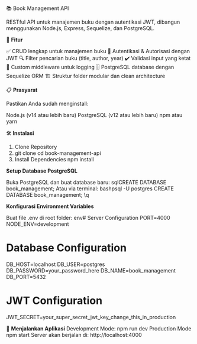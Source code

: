 📚 Book Management API

RESTful API untuk manajemen buku dengan autentikasi JWT, dibangun menggunakan Node.js, Express, Sequelize, dan PostgreSQL.

🚀 **Fitur**

✅ CRUD lengkap untuk manajemen buku
🔐 Autentikasi & Autorisasi dengan JWT
🔍 Filter pencarian buku (title, author, year)
✔️ Validasi input yang ketat
📝 Custom middleware untuk logging
🗄️ PostgreSQL database dengan Sequelize ORM
🏗️ Struktur folder modular dan clean architecture

📋 **Prasyarat**

Pastikan Anda sudah menginstall:

Node.js (v14 atau lebih baru)
PostgreSQL (v12 atau lebih baru)
npm atau yarn

🛠️ **Instalasi**
1. Clone Repository
2. git clone <repository-url>
cd book-management-api
3. Install Dependencies
npm install

**Setup Database PostgreSQL**
   
Buka PostgreSQL dan buat database baru:
sqlCREATE DATABASE book_management;
Atau via terminal:
bashpsql -U postgres
CREATE DATABASE book_management;
\q

**Konfigurasi Environment Variables**
   
Buat file .env di root folder:
env# Server Configuration
PORT=4000
NODE_ENV=development

# Database Configuration
DB_HOST=localhost
DB_USER=postgres
DB_PASSWORD=your_password_here
DB_NAME=book_management
DB_PORT=5432

# JWT Configuration
JWT_SECRET=your_super_secret_jwt_key_change_this_in_production


🎯 **Menjalankan Aplikasi**
Development Mode:
npm run dev
Production Mode
npm start
Server akan berjalan di: http://localhost:4000
